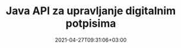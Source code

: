 ---
############################# Static ############################
layout: "product"
date: 2021-04-27T09:31:06+03:00
draft: false

product: "Signature"
product_tag: "signature"
platform: "Java"
platform_tag: "java"

############################# Head ############################
head_title: "Java Digital Signature API, dodajte e-potpis u PDF Word Excel sliku"
head_description: "Java digitalni potpis API. Knjižnica elektroničkih potpisa za digitalno potpisivanje PDF-a, Microsoft Worda, Excel proračunskih tablica, PowerPoint prezentacija i formata slikovnih dokumenata."

############################# Header ############################
title: "Java API za upravljanje digitalnim potpisima"
description: "Upravljajte e-potpisom slika, QR-koda, crtičnog koda, metapodataka, teksta i vrsta pečata u Java aplikacijama za potpisivanje slika i formata datoteka digitalnih dokumenata."
button:
    enable: true

############################# SubMenu ############################
submenu:
    enable: true
    
    left:
        img_alt: "GroupDocs.Signature for Java"
        image: "https://www.groupdocs.cloud/templates/groupdocs/images/product-logos/groupdocs-signature-java.png"
        product: "GroupDocs.Signature"
        platform: "Java"

    middle:
        button:
            # button loop
            - link: "#overview"
              text: "Pregled"

            # button loop
            - link: "#features"
              text: "Značajke"

            # button loop
            - link: "#support"
              text: "podrška"

            # button loop
            - link: "https://products.groupdocs.app/signature"
              text: "Demo uživo"

            # button loop
            - link: "https://purchase.groupdocs.com/pricing/signature/java"
              text: "Cijene"

    right:
        link_download: "https://downloads.groupdocs.com/signature"
        link_learn: "https://docs.groupdocs.com/signature/java/"
        link_buy: "https://purchase.groupdocs.com"

############################# Overview ############################
overview:
    enable: true
    content: |
      GroupDocs.Signature for Java API pomaže vam u razvoju Java aplikacija s funkcionalnošću elektroničkih potpisa za potpisivanje digitalnih dokumenata podržanih formata bez instaliranja vanjskog softvera. Podržava manipulaciju i upravljanje različitim vrstama e-potpisa kao što su slika, crtični kod, QR-kod, pečat, tekst, optički i metapodaci. Svi vaši elektronički poslovni dokumenti poput Microsoft Office Worda, PowerPoint prezentacija, Excel proračunskih tablica, slika i PDF datoteka mogu se digitalno potpisati prilagođavanjem svojstava potpisa, npr. sjena, dimenzije, poravnanje i više prema vašim zahtjevima. Knjižnica digitalnog potpisa jednostavna je i lagana, sastoji se od jedne DLL datoteke koja se može lako integrirati unutar nove ili postojeće Java aplikacije.  

      Preko GroupDocs.Signature for Java API možete učitati sve registrirane certifikate iz sustava ili locirati postojeće potpise koristeći jednostavno i napredno pretraživanje. Mogućnosti za rad s dokumentima zaštićenim lozinkom, određivanje uobičajenih svojstava potpisa (veličina teksta, neprozirnost, rotacija, provjera, svojstva fonta, opcije boja, broj stranice, širina, vrh, lijevo itd.) i podrška za implementaciju različitih vrsta e-potpisa čine ga pouzdanim Rješenje za upravljanje e-potpisima za digitalne dokumente.  

      GroupDocs.Signature za Javu kompatibilan je sa svim verzijama Jave i podržava popularne operativne sustave (Windows, Linux, MacOS) koji mogu pokretati Java runtime
    tabs:
      enable: true
      
      ## TAB ONE ##
      tab_one:
        description: |
          Ovo je pregled značajki GroupDocs.Signature za Javu:
      
        right:
          enable: true
          icon: "fab fa-html5"
          title: "Vrste potpisa"
          content: |
            * Potpis teksta
            * Potpis slike
            * Digitalni potpisi
            * Potpis QR koda
            * Potpis crtičnog koda
            * Pečat Potpis
            * Potpis polja obrasca
      
      ## TAB TWO ##
      tab_two:
        description: |
          API za elektroničko potpisivanje Java podržava [formate datoteka dokumenata](https://docs.groupdocs.com/signature/java/supported-document-formats/) kako je navedeno u nastavku.

        left:
          enable: true
          table:
            # table loop
            - title: "Microsoft Office"
              content: |
                * **Word:** DOC, DOCX, DOCM, DOT, DOTX, DOTM, RTF, TXT
                * **Excel:** XLS, XLSX, XLSM, XLSB, XLTM, XLT, XLTM, XLTX, XLAM, SXC, SpreadsheetML
                * **PowerPoint:** PPT, PPTX, PPS, PPSX, PPSM, POT, POTM, POTX, PPTM

        right:
          enable: true
          table:
            # table loop
            - title: "Images & Other Formats"
              content: |
                * **Slike**: JPG, BMP, PNG, TIFF, GIF, DCM, WEBP
                * **OpenDocument**: ODT, OTT, OTS, ODS, ODP, OTP, ODG
                * **Jpeg2000**: JP2, JPF, JPX, J2K, J2C, JPM
                * **Metadatoteke**: EMF, WMF, CMX
                * **Prijenosni**: PDF
                * **Skalabilna vektorska grafika**: CDR, SVG
                * **Adobe Photoshop**: PSD
                * **Drugi**: DJVU

      ## TAB THREE ##
      tab_three:
        description: |
          GroupDocs.Signature za Javu podržava sljedeće operativne sustave, okvire i upravitelje paketa:
        
        left:
          enable: true
          table:
            # table loop
            - icon: "fab fa-windows"
              title: "Operacijski sustavi"
              content: |
                * Microsoft Windows Desktop
                * Microsoft Windows Server
                * Linux
                * MacOS

            # table loop
            - icon: "fas fa-code"
              title: "Podržani okviri"
              content: |
                * Java 7 (1.7) and above

        right:
          enable: true
          table:
            # table loop
            - icon: "fas fa-cogs"
              title: "Razvojna okruženja"
              content: |
                * NetBeans
                * IntelliJ IDEA
                * Eclipse
            # table loop
            - icon: "fas fa-tools"
              title: "Alat za automatizaciju izrade"
              content: |
                * Maven

############################# Features ############################
features:
    enable: true
    title: "GroupDocs.Signature za Java značajke"

    feature:
      # feature loop
      - icon: "fas fa-copy"
        content: "Stvaranje, čitanje, mijenjanje, skrivanje i brisanje e-potpisa iz podržanih formata dokumenata"

      # feature loop
      - icon: "fas fa-eye"
        content: "Pristup dokumentu koji treba potpisati iz streama, relativnog puta ili apsolutnog puta"

      # feature loop
      - icon: "fas fa-bolt"
        content: "Primijenite tekstualni potpis na dokumente, proračunske tablice, prezentacije, slike i PDF datoteke"
      
      # feature loop
      - icon: "fas fa-file-powerpoint"
        content: "Dodajte tekstualni potpis kao komentar, naljepnicu, sliku u PDF datoteke i konfigurirajte stil i boju"

      # feature loop
      - icon: "fas fa-code"
        content: "Potpišite PDF dokument, slikovnu datoteku i dobijte izlaz u različitim formatima datoteka"

      # feature loop
      - icon: "fas fa-cloud"
        content: "Digitalno potpišite slike tekstualnim potpisom kao vodenim žigom i dodajte prozirnost, rotaciju u e-potpis"

      # feature loop
      - icon: "fas fa-remove-format"
        content: "Pretražujte certifikate i potpisujte Microsoft Word, Excel i PDF dokumente digitalnim certifikatima"

      # feature loop
      - icon: "fas fa-comment-slash"
        content: "Potpišite formate dokumenata za obradu teksta izvornim tekstualnim vodenim žigovima"

      # feature loop
      - icon: "fas fa-location-arrow"
        content: "Koristite QR-kod, crtični kod za potpisivanje riječi, slajdova, ćelija, PDF i slikovnih datoteka"

      # feature loop
      - icon: "fas fa-border-all"
        content: "Konfigurirajte i primijenite pečatne potpise kako biste osigurali podržane formate datoteka"

      # feature loop
      - icon: "fas fa-wrench"
        content: "Postavite i dodijelite slikovne potpise dokumentima, proračunskim tablicama, prezentacijama, slikama i PDF datotekama"

      # feature loop
      - icon: "fas fa-columns"
        content: "Konfigurirajte svojstva potpisa, npr. izgled i dojam, margine, poravnanje itd."

      # feature loop
      - icon: "fas fa-file-word"
        content: "Primjena digitalnog potpisa na dokument zaštićen lozinkom"

      # feature loop
      - icon: "fas fa-envelope"
        content: "Izvršite provjeru teksta PDF dokumenata pomoću Rukovatelja potpisom"

      # feature loop
      - icon: "fas fa-print"
        content: "Digitalna provjera Word, Cell, PDF dokumenata s .CER i .PFX spremnicima certifikata"

      # feature loop
      - icon: "fas fa-file-archive"
        content: "Odredite različite vrste mjernih jedinica (npr. milimetri, pikseli itd.) za PDF tekstualne potpise"

      # feature loop
      - icon: "fas fa-lock"
        content: "Dobivanje informacija o dokumentu putem datoteke ili URL-a - Dodajte potpise polja obrasca u PDF dokumente"

      # feature loop
      - icon: "fas fa-file-code"
        content: "Dodajte objekt prilagođenih podataka, ugrađenu VCard, e-poštu, EPC, MeCard ili objekt događaja u QR kod"
      
      # feature loop
      - icon: "fas fa-fill-drip"
        content: "Primijenite različite stilove kista na potpise, npr. gradijent, radijalni, čvrsti i teksturni kist"

      # feature loop
      - icon: "fas fa-file-excel"
        content: "Potpišite dokument koji se nalazi na FTP ili Azure Cloud Storage"

      # feature loop
      - icon: "fas fa-heading"
        content: "Postavite poravnanje teksta unutar oblika za dokumente, slajdove, slike i PDF datoteke"

      # feature loop
      - icon: "fas fa-project-diagram"
        content: "Pretraživanje, provjera i digitalni potpis PowerPoint prezentacijskih dokumenata"

      # feature loop
      - icon: "fas fa-cube"
        content: "Postavite potpis koristeći piksele u ćelijskim dokumentima i pozicioniranje teksta za potpise pečata"

      # feature loop
      - icon: "fab fa-uncharted"
        content: "Implementirajte potpis pravokutnog pečata sa zaobljenim kutovima"

       # feature loop
      - icon: "fab fa-uncharted"
        content: "Proširite potpise crtičnog koda i QR koda sadržajem slikovnih podataka"

       # feature loop
      - icon: "fab fa-uncharted"
        content: "Dodajte šifrirane potpise metapodataka dok radite s opcijama potpisivanja i pretraživanja"

       # feature loop
      - icon: "fab fa-uncharted"
        content: "Ugradite prilagođene objekte u potpise metapodataka unutar programa Word, Excel i prezentacija"

    more_feature:
      # more_feature_loop
      - title: "Jednostavno konfigurirajte i primijenite e-potpise"
        content: |
          GroupDocs.Signature for Java API omogućuje konfiguriranje i dodavanje e-potpisa podržanim formatima dokumenata. Slijedi primjer koda koji pokazuje koliko je jednostavno primijeniti tekstualni potpis na PDF datoteku:

          ```java
          Signature signature = new Signature("sample.pdf");

          TextSignOptions options = new TextSignOptions("John Smith");
          // postavite poziciju potpisa
          options.setLeft(100);
          options.setTop(100);
          
          // postavite pravokutnik potpisa
          options.setWidth(100);
          options.setHeight(30);

          // postavite boju teksta i font
          options.setForeColor(Color.RED);
          SignatureFont signatureFont = new SignatureFont();
          signatureFont.setSize(12);
          signatureFont.setFamilyName("Comic Sans MS");
          options.setFont(signatureFont);
          options.setSignatureImplementation(TextSignatureImplementation.Sticker)

          // potpisati dokument u datoteku
          signature.sign("sample_signed.pdf", options);
          ```

      # more_feature_loop
      - title: "Podržane vrste kodiranja crtičnog koda za e-potpis"
        content: |
          Pomoću API-ja GroupDocs.Signature za Java možete primijeniti potpise crtičnog koda i QR koda na podržane formate datoteka. GroupDocs.Signature za Javu podržava veliki raspon vrsta kodiranja crtičnog koda kako bi zadovoljio većinu zahtjeva. Podržane vrste kodiranja crtičnog koda uključuju Code 11, Code 128, Code 16K/32, Databar kodove, GS1 Codeblock, ISBN, ISMN, ISSN, ITF16, Pdf147, EAN8, EAN13, EAN14, UPCA, UPCE, ITF14, Code39 Standard i Code39 Prošireno.

          Slično GroupDocs.Signature za Java API omogućuje vam korištenje vrsta QR kodova, kao što su QR, Aztec i Data Matrix. Podržane vrste kodiranja QR-koda uključuju Aztec, DataMatrix, GS1 DataMatrix i GS1 QR.

      # more_feature_loop
      - title: "Pretražite potpise i potvrde"
        content: |
          Putem API-ja GroupDocs.Signature za Java možete pretraživati ​​potpise QR-kodova i crtičnih kodova u bilo kojem dokumentu, prezentaciji, proračunskoj tablici, slici, kao i PDF datoteci, te dohvatiti rezultate pretraživanja. Također možete pretraživati ​​prilagođeni podatkovni objekt iz dokumenata potpisanih potpisom QR-koda kao i pretraživati ​​standardnu ​​VCard i objekt e-pošte iz dokumenata potpisanih QR-kodom. Također je podržana provjera šifriranog teksta QR-Code potpisa kao i traženje potpisa metapodataka u PDF dokumentima. Primijenite dodatne kriterije pretraživanja za digitalne potpise Words & Cells dokumenata.  

          Opcija pretraživanja također je dostupna za potpis metapodataka za Word dokumente, slajdove i proračunske tablice, dok je pretraživanje polja obrasca dostupno za PDF dokumente.

      # more_feature_loop
      - title: "Konfigurirajte svojstva e-potpisa"
        content: |
          Kako bi se poboljšao korisnički doživljaj krajnjih korisnika GroupDocs.Signature za Java API pruža mnogo svojstava koja se mogu konfigurirati prilično jednostavno. Možete postaviti opcije fonta i boje (boja pozadine, boja prednjeg plana, podebljano, kurziv, podcrtano, obitelj fontova, veličina fonta itd.), opcije pozadine i obruba (boja pozadine, prozirnost pozadine, boja obruba, stil obrubne crtice, debljina obruba, Prozirnost obruba itd.), margine potpisa (lijevo, vrh, širina, visina, ispuna itd.) i postavljanje područja potpisa slike i poravnanja potpisa (horizontalno poravnanje, okomito poravnanje itd.).

############################# Support ############################
support:
    enable: true

############################# Solutions ############################
solutions:
    enable: true
    title: "GroupDocs.Signature nudi API-je za pregledavanje dokumenata za druga popularna razvojna okruženja"

    solution:
        # solution loop
        - img_alt: "GroupDocs.Signature for .NET"
          image: "https://www.groupdocs.cloud/templates/groupdocs/images/product-logos/groupdocs-signature-net.png"
          product: "GroupDocs.Signature"
          platform: ".NET"
          link: "/signature/net/"

############################# Back to top ###############################
back_to_top:
  enable: true
---